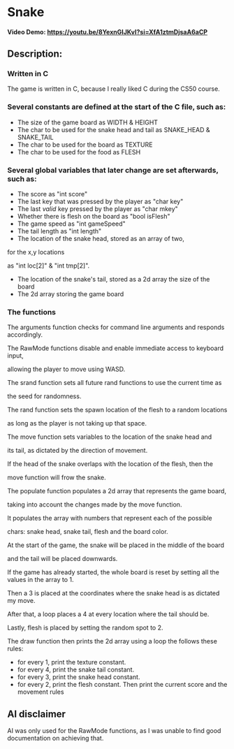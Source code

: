 # Snake
#### Video Demo:  <https://youtu.be/8YexnGIJKvI?si=XfA1ztmDjsaA6aCP>

## Description:

### Written in C

The game is written in C, because I really liked C during the CS50 course.

### Several constants are defined at the start of the C file, such as:
* The size of the game board as WIDTH & HEIGHT
* The char to be used for the snake head and tail as SNAKE_HEAD & SNAKE_TAIL
* The char to be used for the board as TEXTURE
* The char to be used for the food as FLESH

### Several global variables that later change are set afterwards, such as:

* The score as "int score"
* The last key that was pressed by the player as "char key"
* The last *valid* key pressed by the player as "char mkey"
* Whether there is flesh on the board as "bool isFlesh"
* The game speed as "int gameSpeed"
* The tail length as "int length"
* The location of the snake head, stored as an array of two,

for the x,y locations

as "int loc[2]" & "int tmp[2]".

* The location of the snake's tail, stored as a 2d array the size of the board
* The 2d array storing the game board

### The functions

The arguments function checks for command line arguments and responds accordingly.


The RawMode functions disable and enable immediate access to keyboard input,

allowing the player to move using WASD.


The srand function sets all future rand functions to use the current time as

the seed for randomness.


The rand function sets the spawn location of the flesh to a random locations

as long as the player is not taking up that space.


The move function sets variables to the location of the snake head and

its tail, as dictated by the direction of movement.

If the head of the snake overlaps with the location of the flesh, then the

move function will frow the snake.


The populate function populates a 2d array that represents the game board,

taking into account the changes made by the move function.

It populates the array with numbers that represent each of the possible

chars: snake head, snake tail, flesh and the board color.

At the start of the game, the snake will be placed in the middle of the board

and the tail will be placed downwards.

If the game has already started, the whole board is reset by setting all the values in the array to 1.

Then a 3 is placed at the coordinates where the snake head is as dictated my move.

After that, a loop places a 4 at every location where the tail should be.

Lastly, flesh is placed by setting the random spot to 2.

The draw function then prints the 2d array using a loop the follows these rules:
* for every 1, print the texture constant.
* for every 4, print the snake tail constant.
* for every 3, print the snake head constant.
* for every 2, print the flesh constant.
Then print the current score and the movement rules

## AI disclaimer
AI was only used for the RawMode functions, as I was unable to find good documentation on achieving that.


